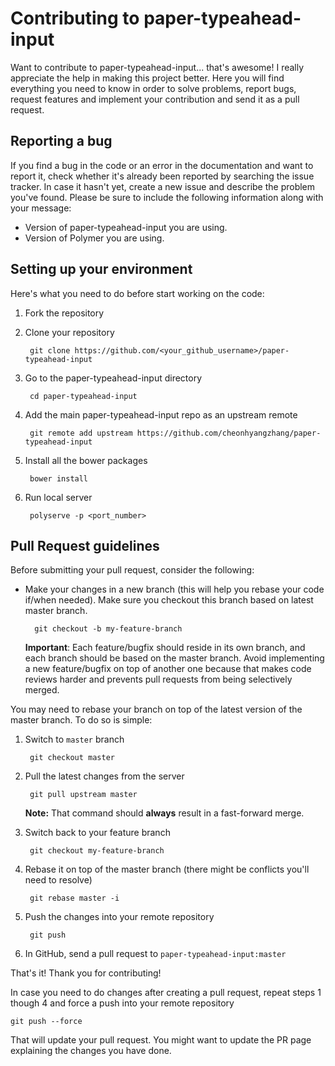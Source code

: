 # Contributing to paper-typeahead-input

Want to contribute to paper-typeahead-input... that's awesome! I really appreciate the help in making this project better. Here you will find everything you need to know in order to solve problems, report bugs, request features and implement your contribution and send it as a pull request.

## Reporting a bug

If you find a bug in the code or an error in the documentation and want to report it, check whether it's already been reported by searching the issue tracker. In case it hasn't yet, create a new issue and describe the problem you've found. Please be sure to include the following information along with your message:

- Version of paper-typeahead-input you are using.
- Version of Polymer you are using.

## Setting up your environment

Here's what you need to do before start working on the code:

1. Fork the repository
2. Clone your repository

        git clone https://github.com/<your_github_username>/paper-typeahead-input

5. Go to the paper-typeahead-input directory

        cd paper-typeahead-input

6. Add the main paper-typeahead-input repo as an upstream remote

        git remote add upstream https://github.com/cheonhyangzhang/paper-typeahead-input

7. Install all the bower packages

        bower install

8. Run local server

        polyserve -p <port_number>

## Pull Request guidelines

Before submitting your pull request, consider the following:

- Make your changes in a new branch (this will help you rebase your code if/when needed). Make sure you checkout this branch based on latest master branch.

        git checkout -b my-feature-branch

    **Important**:
    Each feature/bugfix should reside in its own branch, and each branch should be based on the master branch. Avoid implementing a new feature/bugfix on top of another one because that makes code reviews harder and prevents pull requests from being selectively merged.

You may need to rebase your branch on top of the latest version of the master branch. To do so is simple:

1. Switch to `master` branch

        git checkout master

2. Pull the latest changes from the server

        git pull upstream master

    **Note:** That command should **always** result in a fast-forward merge.

3. Switch back to your feature branch

        git checkout my-feature-branch

4. Rebase it on top of the master branch (there might be conflicts you'll need to resolve)

        git rebase master -i

5. Push the changes into your remote repository

        git push

6. In GitHub, send a pull request to `paper-typeahead-input:master`

That's it! Thank you for contributing!

In case you need to do changes after creating a pull request, repeat steps 1 though 4 and force a push into your remote repository

    git push --force

That will update your pull request. You might want to update the PR page explaining the changes you have done.
